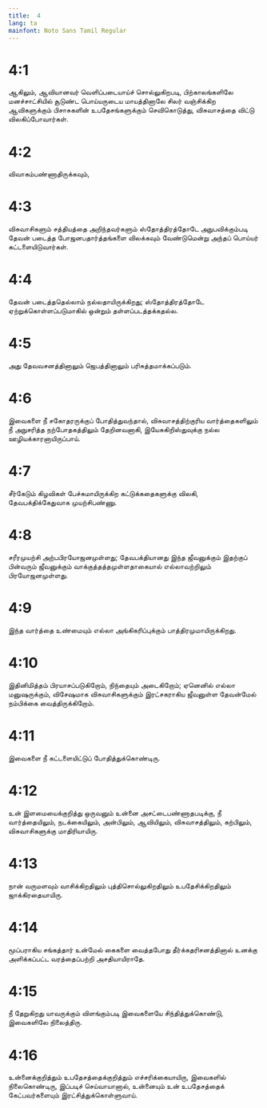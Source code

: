 ```yaml
---
title:  4
lang: ta
mainfont: Noto Sans Tamil Regular
---
```


#  4:1

ஆகிலும், ஆவியானவர் வெளிப்படையாய்ச் சொல்லுகிறபடி, பிற்காலங்களிலே மனச்சாட்சியில் சூடுண்ட பொய்யருடைய மாயத்தினாலே சிலர் வஞ்சிக்கிற ஆவிகளுக்கும் பிசாசுகளின் உபதேசங்களுக்கும் செவிகொடுத்து, விசுவாசத்தை விட்டு விலகிப்போவார்கள்.

#  4:2

விவாகம்பண்ணாதிருக்கவும்,

#  4:3

விசுவாசிகளும் சத்தியத்தை அறிந்தவர்களும் ஸ்தோத்திரத்தோடே அநுபவிக்கும்படி தேவன் படைத்த போஜனபதார்த்தங்களை விலக்கவும் வேண்டுமென்று அந்தப் பொய்யர் கட்டளையிடுவார்கள்.

#  4:4

தேவன் படைத்ததெல்லாம் நல்லதாயிருக்கிறது; ஸ்தோத்திரத்தோடே ஏற்றுக்கொள்ளப்படுமாகில் ஒன்றும் தள்ளப்படத்தக்கதல்ல.

#  4:5

அது தேவவசனத்தினாலும் ஜெபத்தினாலும் பரிசுத்தமாக்கப்படும்.

#  4:6

இவைகளை நீ சகோதரருக்குப் போதித்துவந்தால், விசுவாசத்திற்குரிய வார்த்தைகளிலும் நீ அநுசரித்த நற்போதகத்திலும் தேறினவனாகி, இயேசுகிறிஸ்துவுக்கு நல்ல ஊழியக்காரனாயிருப்பாய்.

#  4:7

சீர்கேடும் கிழவிகள் பேச்சுமாயிருக்கிற கட்டுக்கதைகளுக்கு விலகி, தேவபக்திக்கேதுவாக முயற்சிபண்ணு.

#  4:8

சரீரமுயற்சி அற்பபிரயோஜனமுள்ளது; தேவபக்தியானது இந்த ஜீவனுக்கும் இதற்குப் பின்வரும் ஜீவனுக்கும் வாக்குத்தத்தமுள்ளதாகையால் எல்லாவற்றிலும் பிரயோஜனமுள்ளது.

#  4:9

இந்த வார்த்தை உண்மையும் எல்லா அங்கிகரிப்புக்கும் பாத்திரமுமாயிருக்கிறது.

#  4:10

இதினிமித்தம் பிரயாசப்படுகிறோம், நிந்தையும் அடைகிறோம்; ஏனெனில் எல்லா மனுஷருக்கும், விசேஷமாக விசுவாசிகளுக்கும் இரட்சகராகிய ஜீவனுள்ள தேவன்மேல் நம்பிக்கை வைத்திருக்கிறோம்.

#  4:11

இவைகளை நீ கட்டளையிட்டுப் போதித்துக்கொண்டிரு.

#  4:12

உன் இளமையைக்குறித்து ஒருவனும் உன்னை அசட்டைபண்ணாதபடிக்கு, நீ வார்த்தையிலும், நடக்கையிலும், அன்பிலும், ஆவியிலும், விசுவாசத்திலும், கற்பிலும், விசுவாசிகளுக்கு மாதிரியாயிரு.

#  4:13

நான் வருமளவும் வாசிக்கிறதிலும் புத்திசொல்லுகிறதிலும் உபதேசிக்கிறதிலும் ஜாக்கிரதையாயிரு.

#  4:14

மூப்பராகிய சங்கத்தார் உன்மேல் கைகளை வைத்தபோது தீர்க்கதரிசனத்தினால் உனக்கு அளிக்கப்பட்ட வரத்தைப்பற்றி அசதியாயிராதே.

#  4:15

நீ தேறுகிறது யாவருக்கும் விளங்கும்படி இவைகளையே சிந்தித்துக்கொண்டு, இவைகளிலே நிலைத்திரு.

#  4:16

உன்னைக்குறித்தும் உபதேசத்தைக்குறித்தும் எச்சரிக்கையாயிரு, இவைகளில் நிலைகொண்டிரு, இப்படிச் செய்வாயானால், உன்னையும் உன் உபதேசத்தைக் கேட்பவர்களையும் இரட்சித்துக்கொள்ளுவாய்.

